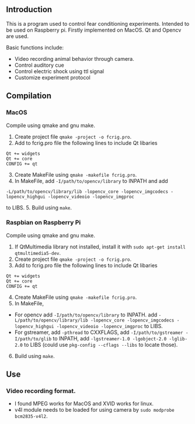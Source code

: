 ## Introduction

This is a program used to control fear conditioning experiments. 
Intended to be used on Raspberry pi. Firstly implemented on MacOS. 
Qt and Opencv are used.

Basic functions include:
* Video recording animal behavior through camera.
* Control auditory cue 
* Control electric shock using ttl signal
* Customize experiment protocol

## Compilation

### MacOS

Compile using qmake and gnu make.
1. Create project file `qmake -project -o fcrig.pro`.
2. Add to fcrig.pro file the following lines to include Qt libaries
```
Qt += widgets
Qt += core
CONFIG += qt
```
3. Create MakeFile using `qmake -makefile fcrig.pro`.
4. In MakeFile, add `-I/path/to/opencv/library` to INPATH and add
```
-L/path/to/opencv/library/lib -lopencv_core -lopencv_imgcodecs -lopencv_highgui -lopencv_videoio -lopencv_imgproc
```
to LIBS.
5. Build using `make`.

### Raspbian on Raspberry Pi

Compile using qmake and gnu make.
1. If QtMultimedia library not installed, install it with `sudo apt-get install qtmultimedia5-dev`.
2. Create project file `qmake -project -o fcrig.pro`.
3. Add to fcrig.pro file the following lines to include Qt libaries
```
Qt += widgets
Qt += core
CONFIG += qt
```
4. Create MakeFile using `qmake -makefile fcrig.pro`.
5. In MakeFile, 
* For opencv add `-I/path/to/opencv/library` to INPATH. add
`
-L/path/to/opencv/library/lib -lopencv_core -lopencv_imgcodecs -lopencv_highgui -lopencv_videoio -lopencv_imgproc
` to LIBS.
* For gstreamer, add `-pthread` to CXXFLAGS, add `-I/path/to/gstreamer -I/path/to/glib` to INPATH, add `-lgstreamer-1.0 -lgobject-2.0 -lglib-2.0` to LIBS (could use `pkg-config --cflags --libs` to locate those).
6. Build using `make`.

## Use

### Video recording format.
* I found MPEG works for MacOS and XVID works for linux.
* v4l module needs to be loaded for using camera by `sudo modprobe bcm2835-v4l2`.
